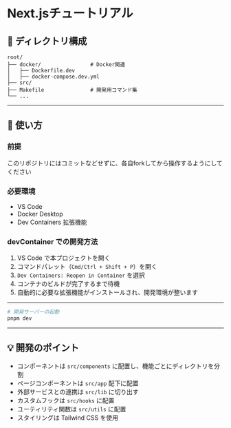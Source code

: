 # Next.jsチュートリアル

## 🧱 ディレクトリ構成

```
root/
├── docker/                # Docker関連
│   ├── Dockerfile.dev
│   ├── docker-compose.dev.yml
├── src/
├── Makefile               # 開発用コマンド集
└── ...
```

---

## 🚀 使い方
### 前提
このリポジトリにはコミットなどせずに、各自forkしてから操作するようにしてください

### 必要環境
- VS Code
- Docker Desktop
- Dev Containers 拡張機能

### devContainer での開発方法

1. VS Code で本プロジェクトを開く
2. コマンドパレット（`Cmd/Ctrl + Shift + P`）を開く
3. `Dev Containers: Reopen in Container` を選択
4. コンテナのビルドが完了するまで待機
5. 自動的に必要な拡張機能がインストールされ、開発環境が整います

---

```bash
# 開発サーバーの起動
pnpm dev
```
---

## 💡 開発のポイント

- コンポーネントは `src/components` に配置し、機能ごとにディレクトリを分割
- ページコンポーネントは `src/app` 配下に配置
- 外部サービスとの連携は `src/lib` に切り出す
- カスタムフックは `src/hooks` に配置
- ユーティリティ関数は `src/utils` に配置
- スタイリングは Tailwind CSS を使用
